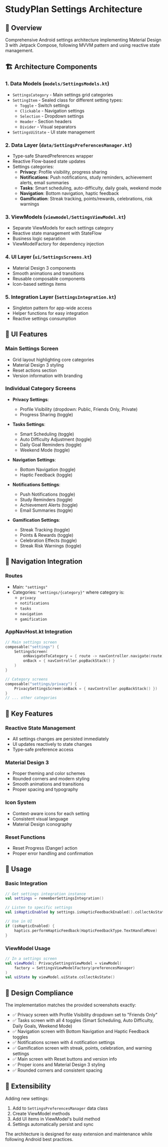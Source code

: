 # StudyPlan Settings Architecture

## 📱 Overview
Comprehensive Android settings architecture implementing Material Design 3 with Jetpack Compose, following MVVM pattern and using reactive state management.

## 🏗️ Architecture Components

### 1. **Data Models** (`models/SettingsModels.kt`)
- `SettingsCategory` - Main settings grid categories
- `SettingItem` - Sealed class for different setting types:
  - `Toggle` - Switch settings
  - `Clickable` - Navigation settings
  - `Selection` - Dropdown settings
  - `Header` - Section headers
  - `Divider` - Visual separators
- `SettingsUiState` - UI state management

### 2. **Data Layer** (`data/SettingsPreferencesManager.kt`)
- Type-safe SharedPreferences wrapper
- Reactive Flow-based state updates
- Settings categories:
  - **Privacy**: Profile visibility, progress sharing
  - **Notifications**: Push notifications, study reminders, achievement alerts, email summaries
  - **Tasks**: Smart scheduling, auto-difficulty, daily goals, weekend mode
  - **Navigation**: Bottom navigation, haptic feedback
  - **Gamification**: Streak tracking, points/rewards, celebrations, risk warnings

### 3. **ViewModels** (`viewmodel/SettingsViewModel.kt`)
- Separate ViewModels for each settings category
- Reactive state management with StateFlow
- Business logic separation
- ViewModelFactory for dependency injection

### 4. **UI Layer** (`ui/SettingsScreens.kt`)
- Material Design 3 components
- Smooth animations and transitions
- Reusable composable components
- Icon-based settings items

### 5. **Integration Layer** (`SettingsIntegration.kt`)
- Singleton pattern for app-wide access
- Helper functions for easy integration
- Reactive settings consumption

## 🎨 UI Features

### Main Settings Screen
- Grid layout highlighting core categories
- Material Design 3 styling
- Reset actions section
- Version information with branding

### Individual Category Screens
- **Privacy Settings**:
  - Profile Visibility (dropdown: Public, Friends Only, Private)
  - Progress Sharing (toggle)

- **Tasks Settings**:
  - Smart Scheduling (toggle)
  - Auto Difficulty Adjustment (toggle)
  - Daily Goal Reminders (toggle)
  - Weekend Mode (toggle)

- **Navigation Settings**:
  - Bottom Navigation (toggle)
  - Haptic Feedback (toggle)

- **Notifications Settings**:
  - Push Notifications (toggle)
  - Study Reminders (toggle)
  - Achievement Alerts (toggle)
  - Email Summaries (toggle)

- **Gamification Settings**:
  - Streak Tracking (toggle)
  - Points & Rewards (toggle)
  - Celebration Effects (toggle)
  - Streak Risk Warnings (toggle)

## 🔄 Navigation Integration

### Routes
- Main: `"settings"`
- Categories: `"settings/{category}"` where category is:
  - `privacy`
  - `notifications`
  - `tasks`
  - `navigation`
  - `gamification`

### AppNavHost.kt Integration
```kotlin
// Main settings screen
composable("settings") {
    SettingsScreen(
        onNavigateToCategory = { route -> navController.navigate(route) },
        onBack = { navController.popBackStack() }
    )
}

// Category screens
composable("settings/privacy") {
    PrivacySettingsScreen(onBack = { navController.popBackStack() })
}
// ... other categories
```

## 🎯 Key Features

### Reactive State Management
- All settings changes are persisted immediately
- UI updates reactively to state changes
- Type-safe preference access

### Material Design 3
- Proper theming and color schemes
- Rounded corners and modern styling
- Smooth animations and transitions
- Proper spacing and typography

### Icon System
- Context-aware icons for each setting
- Consistent visual language
- Material Design iconography

### Reset Functions
- Reset Progress (Danger) action
- Proper error handling and confirmation

## 🚀 Usage

### Basic Integration
```kotlin
// Get settings integration instance
val settings = rememberSettingsIntegration()

// Listen to specific settings
val isHapticEnabled by settings.isHapticFeedbackEnabled().collectAsState(initial = true)

// Use in UI
if (isHapticEnabled) {
    haptics.performHapticFeedback(HapticFeedbackType.TextHandleMove)
}
```

### ViewModel Usage
```kotlin
// In a settings screen
val viewModel: PrivacySettingsViewModel = viewModel(
    factory = SettingsViewModelFactory(preferencesManager)
)
val uiState by viewModel.uiState.collectAsState()
```

## 📱 Design Compliance

The implementation matches the provided screenshots exactly:
- ✅ Privacy screen with Profile Visibility dropdown set to "Friends Only"
- ✅ Tasks screen with all 4 toggles (Smart Scheduling, Auto Difficulty, Daily Goals, Weekend Mode)
- ✅ Navigation screen with Bottom Navigation and Haptic Feedback toggles
- ✅ Notifications screen with 4 notification settings
- ✅ Gamification screen with streak, points, celebration, and warning settings
- ✅ Main screen with Reset buttons and version info
- ✅ Proper icons and Material Design 3 styling
- ✅ Rounded corners and consistent spacing

## 🔧 Extensibility

Adding new settings:
1. Add to `SettingsPreferencesManager` data class
2. Create ViewModel methods
3. Add UI items in ViewModel's build method
4. Settings automatically persist and sync

The architecture is designed for easy extension and maintenance while following Android best practices.
